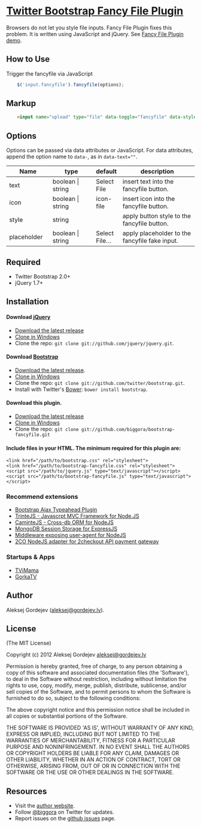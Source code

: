 [Twitter Bootstrap Fancy File Plugin](http://biggora.github.io/bootstrap-fancyfile/)
============

Browsers do not let you style file inputs. Fancy File Plugin fixes this problem. It is written using JavaScript and jQuery. See [Fancy File Plugin demo](http://biggora.github.io/bootstrap-fancyfile/).

How to Use
----------

Trigger the fancyfile via JavaScript
```javascript
    $('input.fancyfile').fancyfile(options);
```

Markup
-----------------

```html
    <input name="upload" type="file" data-toggle="fancyfile" data-style="btn-primary">
```

Options
-----------------

Options can be passed via data attributes or JavaScript. For data attributes, append the option name to <code>data-</code>, as in <code>data-text=""</code>.


<table class="table table-bordered table-striped" style="width:100%">
<thead>
<tr>
<th style="width: 100px;">Name</th>
<th style="width: 100px;">type</th>
<th style="width: 50px;">default</th>
<th>description</th>
</tr>
</thead>
<tbody>
<tr>
<td>text</td>
<td>boolean | string</td>
<td>Select File</td>
<td>insert text into the fancyfile button.</td>
</tr>
<tr>
<td>icon</td>
<td>boolean | string</td>
<td>icon-file</td>
<td>insert icon into the fancyfile button.</td>
</tr>
<tr>
<td>style</td>
<td>string</td>
<td></td>
<td>apply button style to the fancyfile button.</td>
</tr>
<tr>
<td>placeholder</td>
<td>boolean | string</td>
<td>Select File…</td>
<td>apply placeholder to the fancyfile fake input.</td>
</tr>
</tbody>
</table>

Required
-----------------
* Twitter Bootstrap 2.0+
* jQuery 1.7+

Installation
-----------------
#### Download [jQuery](http://docs.jquery.com/Downloading_jQuery)
* [Download the latest release](http://docs.jquery.com/Downloading_jQuery)
* [Clone in Windows](github-windows://openRepo/https://github.com/jquery/jquery)
* Clone the repo: `git clone git://github.com/jquery/jquery.git`.

#### Download [Bootstrap](https://github.com/twitter/bootstrap)
* [Download the latest release](https://github.com/twitter/bootstrap/zipball/master).
* [Clone in Windows](github-windows://openRepo/https://github.com/twitter/bootstrap)
* Clone the repo: `git clone git://github.com/twitter/bootstrap.git`.
* Install with Twitter's [Bower](http://twitter.github.com/bower): `bower install bootstrap`.

#### Download this plugin.
* [Download the latest release](https://github.com/biggora/bootstrap-fancyfile/zipball/master)
* [Clone in Windows](github-windows://openRepo/https://github.com/biggora/bootstrap-fancyfile)
* Clone the repo: `git clone git://github.com/biggora/bootstrap-fancyfile.git`

#### Include files in your HTML. The minimum required for this plugin are:

    <link href="/path/to/bootstrap.css" rel="stylesheet">
    <link href="/path/to/bootstrap-fancyfile.css" rel="stylesheet">
    <script src="/path/to/jquery.js" type="text/javascript"></script>
    <script src="/path/to/bootstrap-fancyfile.js" type="text/javascript"></script>


### Recommend extensions

- [Bootstrap Ajax Typeahead Plugin](https://github.com/biggora/bootstrap-ajax-typeahead)
- [TrinteJS - Javascrpt MVC Framework for Node.JS](http://www.trintejs.com/)
- [CaminteJS - Cross-db ORM for NodeJS](http://www.camintejs.com/)
- [MongoDB Session Storage for ExpressJS](https://github.com/biggora/express-mongodb)
- [Middleware exposing user-agent for NodeJS](https://github.com/biggora/express-useragent)
- [2CO NodeJS adapter for 2checkout API payment gateway](https://github.com/biggora/2co)


### Startups & Apps

- [TViMama](http://tvimama.com/)
- [GorkaTV](https://gorkatv.com/)


## Author

Aleksej Gordejev (aleksej@gordejev.lv).


## License

(The MIT License)

Copyright (c) 2012 Aleksej Gordejev <aleksej@gordejev.lv>

Permission is hereby granted, free of charge, to any person obtaining
a copy of this software and associated documentation files (the
'Software'), to deal in the Software without restriction, including
without limitation the rights to use, copy, modify, merge, publish,
distribute, sublicense, and/or sell copies of the Software, and to
permit persons to whom the Software is furnished to do so, subject to
the following conditions:

The above copyright notice and this permission notice shall be
included in all copies or substantial portions of the Software.

THE SOFTWARE IS PROVIDED 'AS IS', WITHOUT WARRANTY OF ANY KIND,
EXPRESS OR IMPLIED, INCLUDING BUT NOT LIMITED TO THE WARRANTIES OF
MERCHANTABILITY, FITNESS FOR A PARTICULAR PURPOSE AND NONINFRINGEMENT.
IN NO EVENT SHALL THE AUTHORS OR COPYRIGHT HOLDERS BE LIABLE FOR ANY
CLAIM, DAMAGES OR OTHER LIABILITY, WHETHER IN AN ACTION OF CONTRACT,
TORT OR OTHERWISE, ARISING FROM, OUT OF OR IN CONNECTION WITH THE
SOFTWARE OR THE USE OR OTHER DEALINGS IN THE SOFTWARE.


## Resources

- Visit the [author website](http://www.gordejev.lv).
- Follow [@biggora](https://twitter.com/#!/biggora) on Twitter for updates.
- Report issues on the [github issues](https://github.com/biggora/bootstrap-fancyfile/issues) page.
